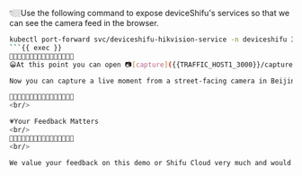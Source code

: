👇🏼Use the following command to expose deviceShifu's services so that we can see the camera feed in the browser.

```bash
kubectl port-forward svc/deviceshifu-hikvision-service -n deviceshifu 3000:80 --address=0.0.0.0
```{{ exec }}
🔹🔹🔹🔹🔹🔹🔹🔹🔹🔹🔹🔹🔹🔹🔹🔹
😀At this point you can open 📷[capture]({{TRAFFIC_HOST1_3000}}/capture)📷 to see the current monitoring photos！

Now you can capture a live moment from a street-facing camera in Beijing, China.

🔹🔹🔹🔹🔹🔹🔹🔹🔹🔹🔹🔹🔹🔹🔹🔹
<br/>

💗Your Feedback Matters
<br/>
🔹🔹🔹🔹🔹🔹🔹🔹🔹🔹🔹🔹🔹🔹🔹🔹
<br/>

We value your feedback on this demo or Shifu Cloud very much and would love to hear about your opinion. Share your thoughts at [#feedback(@slack)](https://shifuproj.slack.com/archives/C04N5AJJL8Y) or simply have a chat with our founder [@Yongli(@slack)](https://shifuproj.slack.com/archives/D04MMBWKUUR) and you will be eligible for a 💵$100 credit for Shifu Cloud. Plus, you'll receive an extra 💵$20 bonus credit for referring new users!


